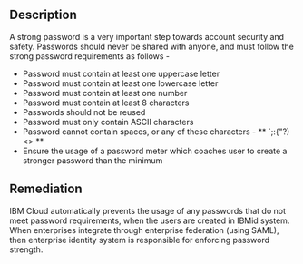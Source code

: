 ## Description

A strong password is a very important step towards account security and safety. Passwords
should never be shared with anyone, and must follow the strong password requirements as
follows -
- Password must contain at least one uppercase letter
- Password must contain at least one lowercase letter
- Password must contain at least one number
- Password must contain at least 8 characters
- Passwords should not be reused
- Password must only contain ASCII characters
- Password cannot contain spaces, or any of these characters - ** `;:{"?)<> **
- Ensure the usage of a password meter which coaches user to create a stronger password than the minimum

## Remediation

IBM Cloud automatically prevents the usage of any passwords that do not meet password requirements, when the users are created in IBMid system. When enterprises integrate through enterprise federation (using SAML), then enterprise identity system is responsible for enforcing password strength.
